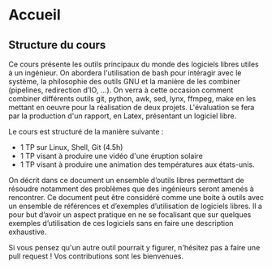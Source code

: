 # Accueil

## Structure du cours

Ce cours présente les outils principaux du monde des logiciels libres utiles à un ingénieur. On abordera l'utilisation de bash pour intéragir avec le système, la philosophie des outils GNU et la manière de les combiner (pipelines, redirection d’IO, ...). On verra à cette occasion comment combiner différents outils git, python, awk, sed, lynx, ffmpeg, make en les mettant en oeuvre pour la réalisation de deux projets. L'évaluation se fera par la production d'un rapport, en Latex, présentant un logiciel libre.

Le cours est structuré de la manière suivante :

- 1 TP sur Linux, Shell, Git (4.5h)
- 1 TP visant à produire une vidéo d'une éruption solaire
- 1 TP visant à produire une animation des températures aux états-unis.


On décrit dans ce document un ensemble d’outils libres permettant de résoudre notamment des problèmes que des ingénieurs seront amenés à rencontrer. Ce document peut être considéré comme une boite à outils avec un ensemble de références et d’exemples d’utilisation de logiciels libres. Il a pour but d’avoir un aspect pratique en ne se focalisant que sur quelques exemples d’utilisation de ces logiciels sans en faire une description exhaustive.

Si vous pensez qu'un autre outil pourrait y figurer, n'hésitez pas à faire une pull request ! Vos contributions sont les bienvenues.
